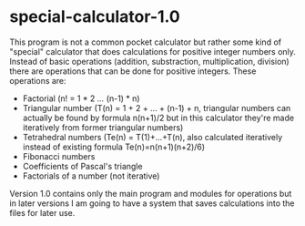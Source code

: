 # special-calculator-1.0
This program is not a common pocket calculator but rather some kind of "special" calculator that does calculations for positive integer numbers only. Instead of basic operations (addition, substraction, multiplication, division) there are operations that can be done for positive integers. These operations are:
- Factorial (n! = 1 * 2 *...* (n-1) * n)
- Triangular number (T(n) = 1 + 2 + ... + (n-1) + n, triangular numbers can actually be found by formula n(n+1)/2 but in this calculator they're made iteratively from former triangular numbers)
- Tetrahedral numbers (Te(n) = T(1)+...+T(n), also calculated iteratively instead of existing formula Te(n)=n(n+1)(n+2)/6)
- Fibonacci numbers
- Coefficients of Pascal's triangle
- Factorials of a number (not iterative)
 
Version 1.0 contains only the main program and modules for operations but in later versions I am going to have a system that saves calculations into the files for later use.
